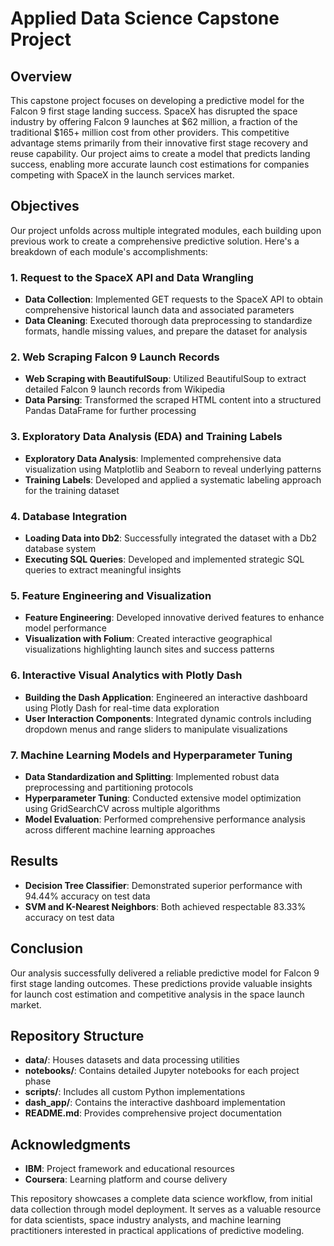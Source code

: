 # Applied Data Science Capstone Project

## Overview
This capstone project focuses on developing a predictive model for the Falcon 9 first stage landing success. SpaceX has disrupted the space industry by offering Falcon 9 launches at $62 million, a fraction of the traditional $165+ million cost from other providers. This competitive advantage stems primarily from their innovative first stage recovery and reuse capability. Our project aims to create a model that predicts landing success, enabling more accurate launch cost estimations for companies competing with SpaceX in the launch services market.

## Objectives
Our project unfolds across multiple integrated modules, each building upon previous work to create a comprehensive predictive solution. Here's a breakdown of each module's accomplishments:

### 1. Request to the SpaceX API and Data Wrangling
- **Data Collection**: Implemented GET requests to the SpaceX API to obtain comprehensive historical launch data and associated parameters
- **Data Cleaning**: Executed thorough data preprocessing to standardize formats, handle missing values, and prepare the dataset for analysis

### 2. Web Scraping Falcon 9 Launch Records
- **Web Scraping with BeautifulSoup**: Utilized BeautifulSoup to extract detailed Falcon 9 launch records from Wikipedia
- **Data Parsing**: Transformed the scraped HTML content into a structured Pandas DataFrame for further processing

### 3. Exploratory Data Analysis (EDA) and Training Labels
- **Exploratory Data Analysis**: Implemented comprehensive data visualization using Matplotlib and Seaborn to reveal underlying patterns
- **Training Labels**: Developed and applied a systematic labeling approach for the training dataset

### 4. Database Integration
- **Loading Data into Db2**: Successfully integrated the dataset with a Db2 database system
- **Executing SQL Queries**: Developed and implemented strategic SQL queries to extract meaningful insights

### 5. Feature Engineering and Visualization
- **Feature Engineering**: Developed innovative derived features to enhance model performance
- **Visualization with Folium**: Created interactive geographical visualizations highlighting launch sites and success patterns

### 6. Interactive Visual Analytics with Plotly Dash
- **Building the Dash Application**: Engineered an interactive dashboard using Plotly Dash for real-time data exploration
- **User Interaction Components**: Integrated dynamic controls including dropdown menus and range sliders to manipulate visualizations

### 7. Machine Learning Models and Hyperparameter Tuning
- **Data Standardization and Splitting**: Implemented robust data preprocessing and partitioning protocols
- **Hyperparameter Tuning**: Conducted extensive model optimization using GridSearchCV across multiple algorithms
- **Model Evaluation**: Performed comprehensive performance analysis across different machine learning approaches

## Results
- **Decision Tree Classifier**: Demonstrated superior performance with 94.44% accuracy on test data
- **SVM and K-Nearest Neighbors**: Both achieved respectable 83.33% accuracy on test data

## Conclusion
Our analysis successfully delivered a reliable predictive model for Falcon 9 first stage landing outcomes. These predictions provide valuable insights for launch cost estimation and competitive analysis in the space launch market.

## Repository Structure
- **data/**: Houses datasets and data processing utilities
- **notebooks/**: Contains detailed Jupyter notebooks for each project phase
- **scripts/**: Includes all custom Python implementations
- **dash_app/**: Contains the interactive dashboard implementation
- **README.md**: Provides comprehensive project documentation

## Acknowledgments
- **IBM**: Project framework and educational resources
- **Coursera**: Learning platform and course delivery

This repository showcases a complete data science workflow, from initial data collection through model deployment. It serves as a valuable resource for data scientists, space industry analysts, and machine learning practitioners interested in practical applications of predictive modeling.
